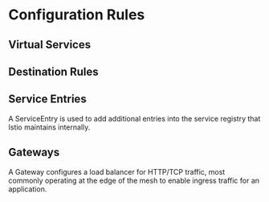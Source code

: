 # Configuration Rules
## Virtual Services

## Destination Rules

## Service Entries
A ServiceEntry is used to add additional entries into the service registry that Istio maintains internally.
## Gateways
A Gateway configures a load balancer for HTTP/TCP traffic, most commonly operating at the edge of the mesh to enable ingress traffic for an application.